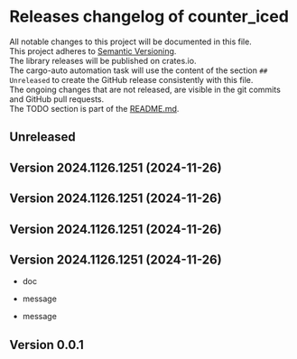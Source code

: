 # Releases changelog of counter_iced

All notable changes to this project will be documented in this file.  
This project adheres to [Semantic Versioning](https://semver.org/spec/v2.0.0.html).  
The library releases will be published on crates.io.  
The cargo-auto automation task will use the content of the section `## Unreleased` to create
the GitHub release consistently with this file.  
The ongoing changes that are not released, are visible in the git commits and GitHub pull requests.  
The TODO section is part of the [README.md](https://github.com/bestia-dev/counter_iced).  

## Unreleased

## Version 2024.1126.1251 (2024-11-26)

## Version 2024.1126.1251 (2024-11-26)

## Version 2024.1126.1251 (2024-11-26)

## Version 2024.1126.1251 (2024-11-26)

- doc

- message

- message

## Version 0.0.1

